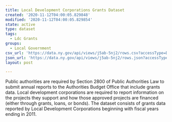 ```yaml
---
title: Local Development Corporations Grants Dataset
created: '2020-11-12T04:00:05.829848'
modified: '2020-11-12T04:00:05.829854'
state: active
type: dataset
tags:
  - Ldc Grants
groups:
  - Local Government
csv_url: 'https://data.ny.gov/api/views/j5ab-5nj2/rows.csv?accessType=DOWNLOAD'
json_url: 'https://data.ny.gov/api/views/j5ab-5nj2/rows.json?accessType=DOWNLOAD'
layout: post

---
```

Public authorities are required by Section 2800 of Public Authorities Law to submit annual reports to the Authorities Budget Office that include grants data. Local development corporations are required to report information on the projects they support and how those approved projects are financed (either through grants, loans, or bonds). The dataset consists of grants data reported by Local Development Corporations beginning with fiscal years ending in 2011.
